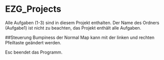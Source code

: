 # EZG_Projects

Alle Aufgaben (1-3) sind in diesem Projekt enthalten. Der Name des Ordners (Aufgabe1) ist nicht zu beachten, das Projekt enthält alle Aufgaben.

##Steuerung
Bumpiness der Normal Map kann mit der linken und rechten Pfeiltaste geändert werden.

Esc beendet das Programm.
